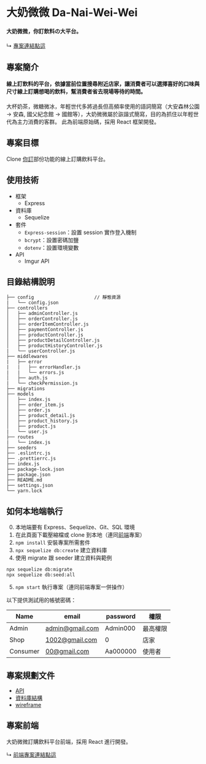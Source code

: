 # 大奶微微 Da-Nai-Wei-Wei

#### 大奶微微，你訂飲料の大平台。

↳ [專案連結點這](https://dev.d318dyc2vbskcy.amplifyapp.com/)

## 專案簡介

#### 線上訂飲料的平台，依據當前位置搜尋附近店家，讓消費者可以選擇喜好的口味與尺寸線上訂購想喝的飲料，幫消費者省去現場等待的時間。
大杯奶茶，微糖微冰，年輕世代多將過長但高頻率使用的語詞簡寫（大安森林公園 -> 安森, 國父紀念館 -> 國館等），大奶微微屬於詼諧式簡寫，目的為抓住以年輕世代為主力消費的客群。 此為前端原始碼，採用 React 框架開發。

## 專案目標

Clone [你訂](https://order.nidin.shop/)部份功能的線上訂購飲料平台。

## 使用技術

- 框架
  - Express
- 資料庫
  - Sequelize
- 套件
  - `Express-session`：設置 session 實作登入機制
  - `bcrypt`：設置密碼加鹽
  - `dotenv`：設置環境變數
- API
  - Imgur API

## 目錄結構說明
```
├── config                      // 靜態資源
|   └── config.json
├── controllers                      
│   ├── adminController.js                
│   ├── orderController.js       
│   ├── orderItemController.js 
│   ├── paymentController.js
│   ├── productController.js
│   ├── productDetailController.js
│   ├── productHistoryController.js
|   └── userController.js
├── middlewares 
|   ├── error
|   |   ├── errorHandler.js
|   |   └── errors.js
│   ├── auth.js
|   └── checkPermission.js
├── migrations 
├── models                      
│   ├── index.js                
│   ├── order_item.js       
│   ├── order.js 
│   ├── product_detail.js
│   ├── product_history.js
│   ├── product.js
|   └── user.js
├── routes                      
|   └── index.js
├── seeders                      
├── .eslintrc.js
├── .prettierrc.js
├── index.js
├── package-lock.json
├── package.json
├── README.md
├── settings.json
└── yarn.lock

```
## 如何本地端執行

0. 本地端要有 Express、Sequelize、Git、SQL 環境
1. 在此頁面下載壓縮檔或 clone 到本地（連同[前端](https://github.com/Lindsay0214/Da-Nai-Wei-Wei-front-end/edit/dev/README.md)專案）
2. `npm install` 安裝專案所需套件
3. `npx sequelize db:create` 建立資料庫
4. 使用 migrate 跟 seeder 建立資料與範例
```
npx sequelize db:migrate
npx sequelize db:seed:all
```
5. `npm start` 執行專案（連同前端專案一併操作）

以下提供測試用的帳號密碼：

| Name     | email           | password | 權限      |
| -------- | --------------- | -------- | -------- |
| Admin    | admin@gmail.com | Admin000 | 最高權限  |
| Shop     | 1002@gmail.com  | 0        | 店家     |
| Consumer | 00@gmail.com    | Aa000000 | 使用者   |


## 專案規劃文件

- [API](https://hackmd.io/ccYzRWXWTVmfORPKYCABzQ)
- [資料庫結構](https://dbdiagram.io/d/6129ec6d825b5b0146e89ae8)
- [wireframe](https://www.figma.com/file/3pgHaXjJKKaDGzJWC0AjnI/Beverage-Wireframe?node-id=0%3A1)

## 專案前端

大奶微微訂購飲料平台前端，採用 React 進行開發。

↳ [前端專案連結點這](https://github.com/Lindsay0214/Da-Nai-Wei-Wei-front-end)
